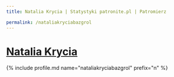 ```yaml
---
title: Natalia Krycia | Statystyki patronite.pl | Patromierz

permalink: /nataliakryciabazgrol
---
```


# [Natalia Krycia](https://patronite.pl/nataliakryciabazgrol)

{% include profile.md name="nataliakryciabazgrol" prefix="n" %}
